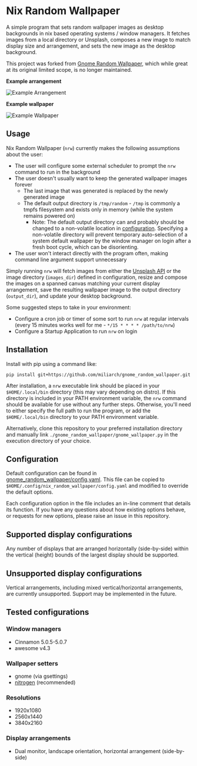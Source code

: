 # Nix Random Wallpaper

A simple program that sets random wallpaper images as desktop backgrounds in nix based operating systems / window managers. It fetches images from a local directory or Unsplash, composes a new image to match display size and arrangement, and sets the new image as the desktop background.

This project was forked from [Gnome Random Wallpaper](https://github.com/miliarch/gnome_random_wallpaper), which while great at its original limited scope, is no longer maintained.

**Example arrangement**

![Example Arrangement](example_arrangement.png)

**Example wallpaper**

![Example Wallpaper](example_wallpaper.jpg)

## Usage

Nix Random Wallpaper (`nrw`) currently makes the following assumptions about the user:
* The user will configure some external scheduler to prompt the `nrw` command to run in the background
* The user doesn't usually want to keep the generated wallpaper images forever
  * The last image that was generated is replaced by the newly generated image
  * The default output directory is `/tmp/random` - `/tmp` is commonly a tmpfs filesystem and exists only in memory (while the system remains powered on)
    * Note: The default output directory can and probably should be changed to a non-volatile location in [configuration](#configuration). Specifying a non-volatile directory will prevent temporary auto-selection of a system default wallpaper by the window manager on login after a fresh boot cycle, which can be disorienting.
* The user won't interact directly with the program often, making command line argument support unnecessary

Simply running `nrw` will fetch images from either the [Unsplash API](https://source.unsplash.com/) or the image directory (`images_dir`) defined in configuration, resize and compose the images on a spanned canvas matching your current display arrangement, save the resulting wallpaper image to the output directory (`output_dir`), and update your desktop background.

Some suggested steps to take in your environment:
* Configure a cron job or timer of some sort to run `nrw` at regular intervals (every 15 minutes works well for me - `*/15 * * * * /path/to/nrw`)
* Configure a Startup Application to run `nrw` on login

## Installation

Install with pip using a command like:
```
pip install git+https://github.com/miliarch/gnome_random_wallpaper.git
```

After installation, a `nrw` executable link should be placed in your `$HOME/.local/bin` directory (this may vary depending on distro). If this directory is included in your PATH environment variable, the `nrw` command should be available for use without any further steps. Otherwise, you'll need to either specify the full path to run the program, or add the `$HOME/.local/bin` directory to your PATH environment variable.

Alternatively, clone this repository to your preferred installation directory and manually link `./gnome_random_wallpaper/gnome_wallpaper.py` in the execution directory of your choice.

## Configuration

Default configuration can be found in [gnome_random_wallpaper/config.yaml](gnome_random_wallpaper/config.yaml). This file can be copied to `$HOME/.config/nix_random_wallpaper/config.yaml` and modified to override the default options.

Each configuration option in the file includes an in-line comment that details its function. If you have any questions about how existing options behave, or requests for new options, please raise an issue in this repository.

## Supported display configurations

Any number of displays that are arranged horizontally (side-by-side) within the vertical (height) bounds of the largest display should be supported.

## Unsupported display configurations

Vertical arrangements, including mixed vertical/horizontal arrangements, are currently unsupported. Support may be implemented in the future.

## Tested configurations

### Window managers

* Cinnamon 5.0.5-5.0.7
* awesome v4.3

### Wallpaper setters

* gnome (via gsettings)
* [nitrogen](https://github.com/l3ib/nitrogen) (recommended)

### Resolutions
* 1920x1080
* 2560x1440
* 3840x2160

### Display arrangements
* Dual monitor, landscape orientation, horizontal arrangement (side-by-side)
